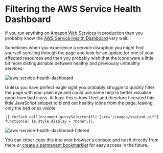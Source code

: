 ﻿<!--
    Tags: aws google-chrome
-->

# Filtering the AWS Service Health Dashboard

If you run anything on [Amazon Web Services](https://aws.amazon.com/) in production then you probably know the [AWS Service Health Dashboard](http://status.aws.amazon.com/) very well.

Sometimes when you experience a service disruption you might find yourself scrolling through the page and look for an update for one of your affected resources and then you probably wish that the icons were a little bit more distinguishable between healthy and previously unhealthy services:

<img class="two-third-width" src="https://storage.googleapis.com/dustedcodes/images/blog-posts/2016-03-31/26168064985_56b3320748_o.png" alt="aws-service-health-dashboard">

Unless you have perfect eagle sight you probably struggle to quickly filter the page with your plain eye and could use some help to better visualise good from bad icons. At least this is how I feel and therefore I created this little JavaScript snippet to blend out healthy icons from the page, leaving only the bad ones visible:

<pre><code>[].forEach.call(document.querySelectorAll('[src="/images/status0.gif"]'), function(e) {e.style.display = "none";});</code></pre>

<img class="two-third-width" src="https://storage.googleapis.com/dustedcodes/images/blog-posts/2016-03-31/26168064855_c38f2f124e_o.png" alt="aws-service-health-dashboard-filtered">

You can either copy this into your browser's console and run it directly from there or [create a permanent bookmarklet](https://dusted.codes/diagnosing-css-issues-on-mobile-devices-with-google-chrome-bookmarklets) for easy access in the future.